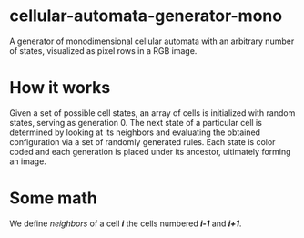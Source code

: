 # cellular-automata-generator-mono
A generator of monodimensional cellular automata with an arbitrary number of states, visualized as pixel rows in a RGB image.

# How it works
Given a set of possible cell states, an array of cells is initialized with random states, serving as generation 0.
The next state of a particular cell is determined by looking at its neighbors and evaluating the obtained configuration via a set of randomly generated rules.
Each state is color coded and each generation is placed under its ancestor, ultimately forming an image.

# Some math
We define _neighbors_ of a cell **_i_** the cells numbered **_i-1_** and **_i+1_**.
